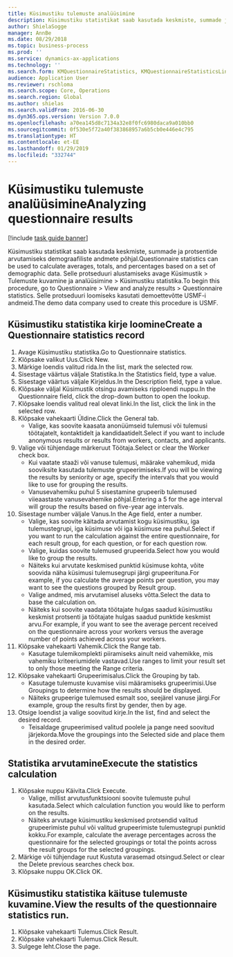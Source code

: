 ```yaml
---
title: Küsimustiku tulemuste analüüsimine
description: Küsimustiku statistikat saab kasutada keskmiste, summade ja protsentide arvutamiseks demograafiliste andmete põhjal.
author: ShielaSogge
manager: AnnBe
ms.date: 08/29/2018
ms.topic: business-process
ms.prod: ''
ms.service: dynamics-ax-applications
ms.technology: ''
ms.search.form: KMQuestionnaireStatistics, KMQuestionnaireStatisticsLine
audience: Application User
ms.reviewer: rschloma
ms.search.scope: Core, Operations
ms.search.region: Global
ms.author: shielas
ms.search.validFrom: 2016-06-30
ms.dyn365.ops.version: Version 7.0.0
ms.openlocfilehash: a70ea145d8c7134a32e8f0fc6980daca9a010bb0
ms.sourcegitcommit: 0f530e5f72a40f383868957a6b5cb0e446e4c795
ms.translationtype: HT
ms.contentlocale: et-EE
ms.lasthandoff: 01/29/2019
ms.locfileid: "332744"
---
```

# <a name="analyzing-questionnaire-results"></a><span data-ttu-id="d03a6-103">Küsimustiku tulemuste analüüsimine</span><span class="sxs-lookup"><span data-stu-id="d03a6-103">Analyzing questionnaire results</span></span>

[!include [task guide banner](../../includes/task-guide-banner.md)]

<span data-ttu-id="d03a6-104">Küsimustiku statistikat saab kasutada keskmiste, summade ja protsentide arvutamiseks demograafiliste andmete põhjal.</span><span class="sxs-lookup"><span data-stu-id="d03a6-104">Questionnaire statistics can be used to calculate averages, totals, and percentages based on a set of demographic data.</span></span> <span data-ttu-id="d03a6-105">Selle protseduuri alustamiseks avage Küsimustik > Tulemuste kuvamine ja analüüsimine > Küsimustiku statistika.</span><span class="sxs-lookup"><span data-stu-id="d03a6-105">To begin this procedure, go to Questionnaire > View and analyze results > Questionnaire statistics.</span></span> <span data-ttu-id="d03a6-106">Selle protseduuri loomiseks kasutati demoettevõtte USMF-i andmeid.</span><span class="sxs-lookup"><span data-stu-id="d03a6-106">The demo data company used to create this procedure is USMF.</span></span>


## <a name="create-a-questionnaire-statistics-record"></a><span data-ttu-id="d03a6-107">Küsimustiku statistika kirje loomine</span><span class="sxs-lookup"><span data-stu-id="d03a6-107">Create a Questionnaire statistics record</span></span>
1. <span data-ttu-id="d03a6-108">Avage Küsimustiku statistika.</span><span class="sxs-lookup"><span data-stu-id="d03a6-108">Go to Questionnaire statistics.</span></span>
2. <span data-ttu-id="d03a6-109">Klõpsake valikut Uus.</span><span class="sxs-lookup"><span data-stu-id="d03a6-109">Click New.</span></span>
3. <span data-ttu-id="d03a6-110">Märkige loendis valitud rida.</span><span class="sxs-lookup"><span data-stu-id="d03a6-110">In the list, mark the selected row.</span></span>
4. <span data-ttu-id="d03a6-111">Sisestage väärtus väljale Statistika.</span><span class="sxs-lookup"><span data-stu-id="d03a6-111">In the Statistics field, type a value.</span></span>
5. <span data-ttu-id="d03a6-112">Sisestage väärtus väljale Kirjeldus.</span><span class="sxs-lookup"><span data-stu-id="d03a6-112">In the Description field, type a value.</span></span>
6. <span data-ttu-id="d03a6-113">Klõpsake väljal Küsimustik otsingu avamiseks ripploendi nuppu.</span><span class="sxs-lookup"><span data-stu-id="d03a6-113">In the Questionnaire field, click the drop-down button to open the lookup.</span></span>
7. <span data-ttu-id="d03a6-114">Klõpsake loendis valitud real olevat linki.</span><span class="sxs-lookup"><span data-stu-id="d03a6-114">In the list, click the link in the selected row.</span></span>
8. <span data-ttu-id="d03a6-115">Klõpsake vahekaarti Üldine.</span><span class="sxs-lookup"><span data-stu-id="d03a6-115">Click the General tab.</span></span>
    * <span data-ttu-id="d03a6-116">Valige, kas soovite kaasata anonüümseid tulemusi või tulemusi töötajatelt, kontaktidelt ja kandidaatidelt.</span><span class="sxs-lookup"><span data-stu-id="d03a6-116">Select if you want to include anonymous results or results from workers, contacts, and applicants.</span></span>  
9. <span data-ttu-id="d03a6-117">Valige või tühjendage märkeruut Töötaja.</span><span class="sxs-lookup"><span data-stu-id="d03a6-117">Select or clear the Worker check box.</span></span>
    * <span data-ttu-id="d03a6-118">Kui vaatate staaži või vanuse tulemusi, määrake vahemikud, mida sooviksite kasutada tulemuste grupeerimiseks.</span><span class="sxs-lookup"><span data-stu-id="d03a6-118">If you will be viewing the results by seniority or age, specify the intervals that you would like to use for grouping the results.</span></span>  
    * <span data-ttu-id="d03a6-119">Vanusevahemiku puhul 5 sisestamine grupeerib tulemused viieaastaste vanusevahemike põhjal.</span><span class="sxs-lookup"><span data-stu-id="d03a6-119">Entering a 5 for the age interval will group the results based on five-year age intervals.</span></span>  
10. <span data-ttu-id="d03a6-120">Sisestage number väljale Vanus.</span><span class="sxs-lookup"><span data-stu-id="d03a6-120">In the Age field, enter a number.</span></span>
    * <span data-ttu-id="d03a6-121">Valige, kas soovite käitada arvutamist kogu küsimustiku, iga tulemustegrupi, iga küsimuse või iga küsimuse rea puhul.</span><span class="sxs-lookup"><span data-stu-id="d03a6-121">Select if you want to run the calculation against the entire questionnaire, for each result group, for each question, or for each question row.</span></span>  
    * <span data-ttu-id="d03a6-122">Valige, kuidas soovite tulemused grupeerida.</span><span class="sxs-lookup"><span data-stu-id="d03a6-122">Select how you would like to group the results.</span></span>  
    * <span data-ttu-id="d03a6-123">Näiteks kui arvutate keskmised punktid küsimuse kohta, võite soovida näha küsimusi tulemusegrupi järgi grupeerituna.</span><span class="sxs-lookup"><span data-stu-id="d03a6-123">For example, if you calculate the average points per question, you may want to see the questions grouped by Result group.</span></span>  
    * <span data-ttu-id="d03a6-124">Valige andmed, mis arvutamisel aluseks võtta.</span><span class="sxs-lookup"><span data-stu-id="d03a6-124">Select the data to base the calculation on.</span></span>  
    * <span data-ttu-id="d03a6-125">Näiteks kui soovite vaadata töötajate hulgas saadud küsimustiku keskmist protsenti ja töötajate hulgas saadud punktide keskmist arvu.</span><span class="sxs-lookup"><span data-stu-id="d03a6-125">For example, if you want to see the average percent received on the questionnaire across your workers versus the average number of points achieved across your workers.</span></span>  
11. <span data-ttu-id="d03a6-126">Klõpsake vahekaarti Vahemik.</span><span class="sxs-lookup"><span data-stu-id="d03a6-126">Click the Range tab.</span></span>
    * <span data-ttu-id="d03a6-127">Kasutage tulemikomplekti piiramiseks ainult neid vahemikke, mis vahemiku kriteeriumidele vastavad.</span><span class="sxs-lookup"><span data-stu-id="d03a6-127">Use ranges to limit your result set to only those meeting the Range criteria.</span></span>  
12. <span data-ttu-id="d03a6-128">Klõpsake vahekaarti Grupeerimisalus.</span><span class="sxs-lookup"><span data-stu-id="d03a6-128">Click the Grouping by tab.</span></span>
    * <span data-ttu-id="d03a6-129">Kasutage tulemuste kuvamise viisi määramiseks grupeerimisi.</span><span class="sxs-lookup"><span data-stu-id="d03a6-129">Use Groupings to determine how the results should be displayed.</span></span>  
    * <span data-ttu-id="d03a6-130">Näiteks grupeerige tulemused esmalt soo, seejärel vanuse järgi.</span><span class="sxs-lookup"><span data-stu-id="d03a6-130">For example, group the results first by gender, then by age.</span></span>  
13. <span data-ttu-id="d03a6-131">Otsige loendist ja valige soovitud kirje.</span><span class="sxs-lookup"><span data-stu-id="d03a6-131">In the list, find and select the desired record.</span></span>
    * <span data-ttu-id="d03a6-132">Teisaldage grupeerimised valitud poolele ja pange need soovitud järjekorda.</span><span class="sxs-lookup"><span data-stu-id="d03a6-132">Move the groupings into the Selected side and place them in the desired order.</span></span>  

## <a name="execute-the-statistics-calculation"></a><span data-ttu-id="d03a6-133">Statistika arvutamine</span><span class="sxs-lookup"><span data-stu-id="d03a6-133">Execute the statistics calculation</span></span>
1. <span data-ttu-id="d03a6-134">Klõpsake nuppu Käivita.</span><span class="sxs-lookup"><span data-stu-id="d03a6-134">Click Execute.</span></span>
    * <span data-ttu-id="d03a6-135">Valige, millist arvutusfunktsiooni soovite tulemuste puhul kasutada.</span><span class="sxs-lookup"><span data-stu-id="d03a6-135">Select which calculation function you would like to perform on the results.</span></span>  
    * <span data-ttu-id="d03a6-136">Näiteks arvutage küsimustiku keskmised protsendid valitud grupeerimiste puhul või valitud grupeerimiste tulemustegrupi punktid kokku.</span><span class="sxs-lookup"><span data-stu-id="d03a6-136">For example, calculate the average percentages across the questionnaire for the selected groupings or total the points across the result groups for the selected groupings.</span></span>  
2. <span data-ttu-id="d03a6-137">Märkige või tühjendage ruut Kustuta varasemad otsingud.</span><span class="sxs-lookup"><span data-stu-id="d03a6-137">Select or clear the Delete previous searches check box.</span></span>
3. <span data-ttu-id="d03a6-138">Klõpsake nuppu OK.</span><span class="sxs-lookup"><span data-stu-id="d03a6-138">Click OK.</span></span>

## <a name="view-the-results-of-the-questionnaire-statistics-run"></a><span data-ttu-id="d03a6-139">Küsimustiku statistika käituse tulemuste kuvamine.</span><span class="sxs-lookup"><span data-stu-id="d03a6-139">View the results of the questionnaire statistics run.</span></span>
1. <span data-ttu-id="d03a6-140">Klõpsake vahekaarti Tulemus.</span><span class="sxs-lookup"><span data-stu-id="d03a6-140">Click Result.</span></span>
2. <span data-ttu-id="d03a6-141">Klõpsake vahekaarti Tulemus.</span><span class="sxs-lookup"><span data-stu-id="d03a6-141">Click Result.</span></span>
3. <span data-ttu-id="d03a6-142">Sulgege leht.</span><span class="sxs-lookup"><span data-stu-id="d03a6-142">Close the page.</span></span>

